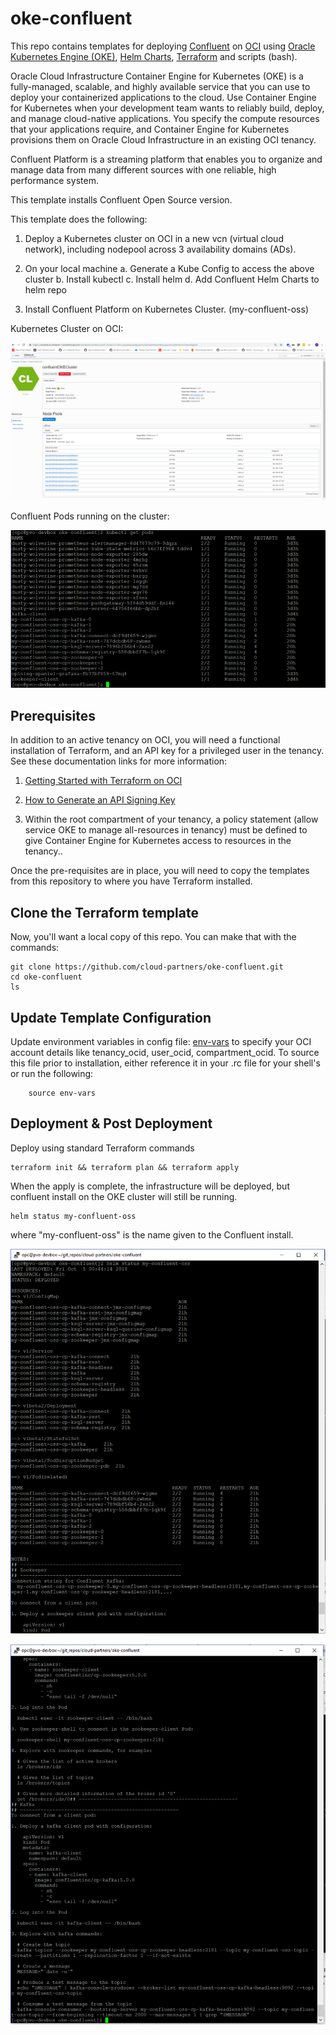 # oke-confluent
This repo contains templates for deploying [Confluent](https://www.confluent.io)  on [OCI](https://cloud.oracle.com/cloud-infrastructure) using [Oracle Kubernetes Engine (OKE)](https://cloud.oracle.com/containers/kubernetes-engine), [Helm Charts](https://docs.helm.sh/), [Terraform](https://www.terraform.io/) and scripts (bash).

Oracle Cloud Infrastructure Container Engine for Kubernetes (OKE) is a fully-managed, scalable, and highly available service that you can use to deploy your containerized applications to the cloud. Use Container Engine for Kubernetes when your development team wants to reliably build, deploy, and manage cloud-native applications. You specify the compute resources that your applications require, and Container Engine for Kubernetes provisions them on Oracle Cloud Infrastructure in an existing OCI tenancy.

Confluent Platform is a streaming platform that enables you to organize and manage data from many different sources with one reliable, high performance system.

This template installs Confluent Open Source version.

This template does the following:

1. Deploy a Kubernetes cluster on OCI in a new vcn (virtual cloud network), including nodepool across 3 availability domains (ADs).

2. On your local machine
    	a. Generate a Kube Config to access the above cluster
       	b. Install kubectl
       	c. Install helm
       	d. Add Confluent Helm Charts to helm repo

3. Install Confluent Platform on Kubernetes Cluster. (my-confluent-oss)

Kubernetes Cluster on OCI:

![](./images/OCI_Cluster_Console_Capture.PNG)

Confluent Pods running on the cluster:

![](./images/kubectl_get_pods_Capture.PNG)

## Prerequisites
In addition to an active tenancy on OCI, you will need a functional installation of Terraform, and an API key for a privileged user in the tenancy.  See these documentation links for more information:

1. [Getting Started with Terraform on OCI](https://docs.cloud.oracle.com/iaas/Content/API/SDKDocs/terraformgetstarted.htm)

2. [How to Generate an API Signing Key](https://docs.cloud.oracle.com/iaas/Content/API/Concepts/apisigningkey.htm#How)

3. Within the root compartment of your tenancy, a policy statement (allow service OKE to manage all-resources in tenancy) must be defined to give Container Engine for Kubernetes access to resources in the tenancy..


Once the pre-requisites are in place, you will need to copy the templates from this repository to where you have Terraform installed.

## Clone the Terraform template
Now, you'll want a local copy of this repo.  You can make that with the commands:

    git clone https://github.com/cloud-partners/oke-confluent.git
    cd oke-confluent
    ls

## Update Template Configuration
Update environment variables in config file: [env-vars](https://github.com/pvaldria/oke-confluent/blob/master/env-vars)  to specify your OCI account details like tenancy_ocid, user_ocid, compartment_ocid. To source this file prior to installation, either reference it in your .rc file for your shell's or run the following:

        source env-vars

## Deployment & Post Deployment

Deploy using standard Terraform commands

    terraform init && terraform plan && terraform apply

When the apply is complete, the infrastructure will be deployed, but confluent install on the OKE cluster will still be running.

    helm status my-confluent-oss

where "my-confluent-oss" is the name given to the Confluent install.   

![](./images/helm_status_my-confluent-oss-Capture.PNG)

![](./images/helm_status_my-confluent-oss-2-Capture.PNG)

